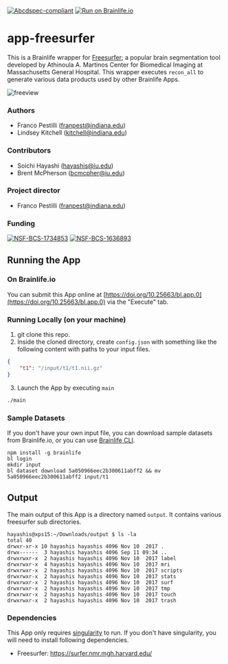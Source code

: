 [![Abcdspec-compliant](https://img.shields.io/badge/ABCD_Spec-v1.1-green.svg)](https://github.com/brain-life/abcd-spec)
[![Run on Brainlife.io](https://img.shields.io/badge/Brainlife-bl.app.1-blue.svg)](https://doi.org/10.25663/bl.app.0)

# app-freesurfer

This is a Brainlife wrapper for [Freesurfer](https://surfer.nmr.mgh.harvard.edu/); a popular brain segmentation tool developed by Athinoula A. Martinos Center for Biomedical Imaging at Massachusetts General Hospital. This wrapper executes `recon_all` to generate various data products used by other Brainlife Apps.

![freeview](https://medicine.uiowa.edu/mri/sites/medicine.uiowa.edu.mri/files/brain1.png)

### Authors
- Franco Pestilli (franpest@indiana.edu)
- Lindsey Kitchell (kitchell@indiana.edu)

### Contributors
- Soichi Hayashi (hayashis@iu.edu)
- Brent McPherson (bcmcpher@iu.edu)

### Project director
- Franco Pestilli (franpest@indiana.edu)

### Funding 
[![NSF-BCS-1734853](https://img.shields.io/badge/NSF_BCS-1734853-blue.svg)](https://nsf.gov/awardsearch/showAward?AWD_ID=1734853)
[![NSF-BCS-1636893](https://img.shields.io/badge/NSF_BCS-1636893-blue.svg)](https://nsf.gov/awardsearch/showAward?AWD_ID=1636893)

## Running the App 

### On Brainlife.io

You can submit this App online at [https://doi.org/10.25663/bl.app.0](https://doi.org/10.25663/bl.app.0) via the "Execute" tab.

### Running Locally (on your machine)

1. git clone this repo.
2. Inside the cloned directory, create `config.json` with something like the following content with paths to your input files.

```json
{
    "t1": "/input/t1/t1.nii.gz"
}
```

3. Launch the App by executing `main`

```bash
./main
```

### Sample Datasets

If you don't have your own input file, you can download sample datasets from Brainlife.io, or you can use [Brainlife CLI](https://github.com/brain-life/cli).

```
npm install -g brainlife
bl login
mkdir input
bl dataset download 5a050966eec2b300611abff2 && mv 5a050966eec2b300611abff2 input/t1
```

## Output

The main output of this App is a directory named `output`. It contains various freesurfer sub directories.

```
hayashis@xps15:~/Downloads/output $ ls -la
total 40
drwxr-xr-x 10 hayashis hayashis 4096 Nov 10  2017 .
drwx------  3 hayashis hayashis 4096 Sep 11 09:34 ..
drwxrwxr-x  2 hayashis hayashis 4096 Nov 10  2017 label
drwxrwxr-x  4 hayashis hayashis 4096 Nov 10  2017 mri
drwxrwxr-x  2 hayashis hayashis 4096 Nov 10  2017 scripts
drwxrwxr-x  2 hayashis hayashis 4096 Nov 10  2017 stats
drwxrwxr-x  2 hayashis hayashis 4096 Nov 10  2017 surf
drwxrwxr-x  2 hayashis hayashis 4096 Nov 10  2017 tmp
drwxrwxr-x  2 hayashis hayashis 4096 Nov 10  2017 touch
drwxrwxr-x  2 hayashis hayashis 4096 Nov 10  2017 trash
```

### Dependencies

This App only requires [singularity](https://www.sylabs.io/singularity/) to run. If you don't have singularity, you will need to install following dependencies.  

  - Freesurfer: https://surfer.nmr.mgh.harvard.edu/
